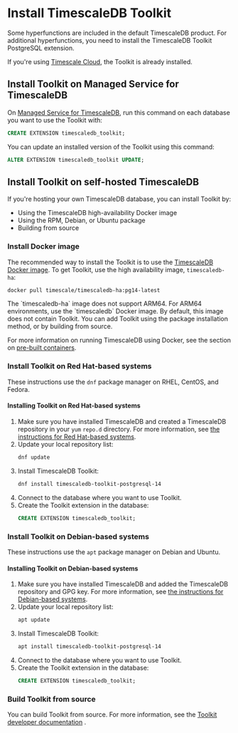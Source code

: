 # Install TimescaleDB Toolkit
Some hyperfunctions are included in the default TimescaleDB product. For
additional hyperfunctions, you need to install the TimescaleDB Toolkit PostgreSQL
extension.

If you're using [Timescale Cloud][cloud], the Toolkit is already installed.

## Install Toolkit on Managed Service for TimescaleDB
On [Managed Service for TimescaleDB][mst], run this command on each database you
want to use the Toolkit with:
```sql
CREATE EXTENSION timescaledb_toolkit;
```

You can update an installed version of the Toolkit using this command:
```sql
ALTER EXTENSION timescaledb_toolkit UPDATE;
```

## Install Toolkit on self-hosted TimescaleDB
If you're hosting your own TimescaleDB database, you can install Toolkit by:
*   Using the TimescaleDB high-availability Docker image
*   Using the RPM, Debian, or Ubuntu package
*   Building from source

### Install Docker image

The recommended way to install the Toolkit is to use the
[TimescaleDB Docker image](https://github.com/timescale/timescaledb-docker-ha).
To get Toolkit, use the high availability image, `timescaledb-ha`:
```bash
docker pull timescale/timescaledb-ha:pg14-latest
```

<highlight type="important">
The `timescaledb-ha` image does not support ARM64. For ARM64 environments, use the
`timescaledb` Docker image. By default, this image does not contain Toolkit. You can add
Toolkit using the package installation method, or by building from source.
</highlight>

For more information on running TimescaleDB using Docker, see the section on
[pre-built containers][docker-install].

### Install Toolkit on Red Hat-based systems

These instructions use the `dnf` package manager on RHEL, CentOS, and Fedora.

<procedure>

#### Installing Toolkit on Red Hat-based systems

1.  Make sure you have installed TimescaleDB and created a TimescaleDB
    repository in your `yum` `repo.d` directory. For more information, see [the
    instructions for Red Hat-based systems][red-hat-install].
1.  Update your local repository list:
    ```bash
    dnf update
    ```
1.  Install TimescaleDB Toolkit:
    ```bash
    dnf install timescaledb-toolkit-postgresql-14
    ```
1.  Connect to the database where you want to use Toolkit.
1.  Create the Toolkit extension in the database:
    ```sql
    CREATE EXTENSION timescaledb_toolkit;
    ```

</procedure>

### Install Toolkit on Debian-based systems

These instructions use the `apt` package manager on Debian and Ubuntu.

<procedure>

#### Installing Toolkit on Debian-based systems

1.  Make sure you have installed TimescaleDB and added the TimescaleDB
    repository and GPG key. For more information, see [the instructions for
    Debian-based systems][debian-install].
1.  Update your local repository list:
    ```bash
    apt update
    ```
1.  Install TimescaleDB Toolkit:
    ```bash
    apt install timescaledb-toolkit-postgresql-14
    ```
1.  Connect to the database where you want to use Toolkit.
1.  Create the Toolkit extension in the database:
    ```sql
    CREATE EXTENSION timescaledb_toolkit;
    ```

</procedure>

### Build Toolkit from source
You can build Toolkit from source. For more information, see the [Toolkit
developer documentation][toolkit-gh-docs] .

[cloud]: /cloud/:currentVersion:/
[debian-install]: /install/:currentVersion:/self-hosted/installation-debian/
[docker-install]: /install/:currentVersion:/installation-docker/
[mst]: /mst/:currentVersion:/
[red-hat-install]: /install/:currentVersion:/self-hosted/installation-redhat/
[rust-install]: https://www.rust-lang.org/tools/install
[toolkit-gh-docs]: https://github.com/timescale/timescaledb-toolkit#-installing-from-source

